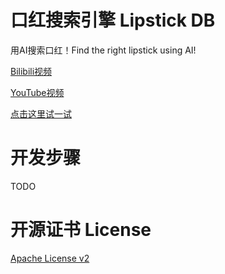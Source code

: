 # 口红搜索引擎 Lipstick DB

用AI搜索口红！Find the right lipstick using AI!

[Bilibili视频](https://www.bilibili.com/video/BV1tT41137UT)

[YouTube视频](https://www.youtube.com/watch?v=KMeyjn3fcKY)

[点击这里试一试](https://lipstick-db.senses.chat/)

# 开发步骤

TODO

# 开源证书 License

[Apache License v2](./LICENSE)